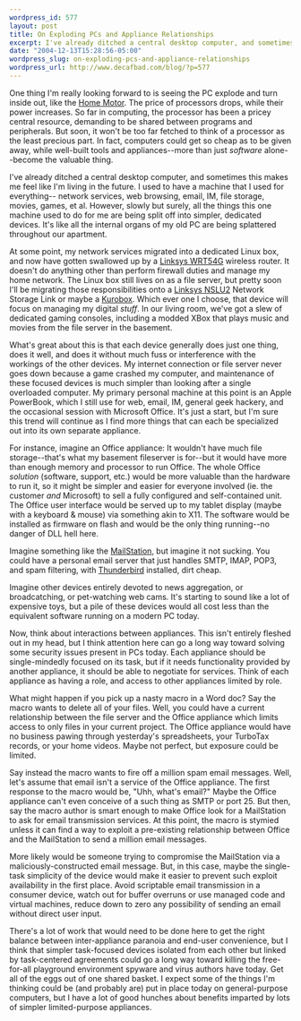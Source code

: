 ```yaml
--- 
wordpress_id: 577
layout: post
title: On Exploding PCs and Appliance Relationships
excerpt: I've already ditched a central desktop computer, and sometimes this makes me feel like I'm living in the future.
date: "2004-12-13T15:28:56-05:00"
wordpress_slug: on-exploding-pcs-and-appliance-relationships
wordpress_url: http://www.decafbad.com/blog/?p=577
---
```

One thing I'm really looking forward to is seeing the PC explode and turn inside out, like the [Home Motor](http://www.google.com/search?q=+%22Home+Motor%22+%248.75+catalog+-domain&#38;btnG=Search).  The price of processors drops, while their power increases.  So far in computing, the processor has been a pricey central resource, demanding to be shared between programs and peripherals.  But soon, it won't be too far fetched to think of a processor as the least precious part.  In fact, computers could get so cheap as to be given away, while well-built tools and appliances--more than just *software* alone--become the valuable thing.  

I've already ditched a central desktop computer, and sometimes this makes me feel like I'm living in the future.  I used to have a machine that I used for everything-- network services, web browsing, email, IM, file storage, movies, games, et al.  However, slowly but surely, all the things this one machine used to do for me are being split off into simpler, dedicated devices.  It's like all the internal organs of my old PC are being splattered throughout our apartment.

At some point, my network services migrated into a dedicated Linux box, and now have gotten swallowed up by a [Linksys WRT54G](http://www.linksys.com/products/product.asp?prid=508&#38;scid=35) wireless router.   It doesn't do anything other than perform firewall duties and manage my home network.  The Linux box still lives on as a file server, but pretty soon I'll be migrating those responsibilities onto a [Linksys NSLU2](http://www.newegg.com/app/viewProductDesc.asp?description=33-124-036&#38;catalog=23&#38;manufactory=BROWSE) Network Storage Link or maybe a [Kurobox](http://www.revolutionstore.com/).  Which ever one I choose, that device will focus on managing my digital *stuff*.  In our living room, we've got a slew of dedicated gaming consoles, including a modded XBox that plays music and movies from the file server in the basement.  

What's great about this is that each device generally does just one thing, does it well, and does it without much fuss or interference with the workings of the other devices.  My internet connection or file server never goes down because a game crashed my computer, and maintenance of these focused devices is much simpler than looking after a single overloaded computer.  My primary personal machine at this point is an Apple PowerBook, which I still use for web, email, IM, general geek hackery, and the occasional session with Microsoft Office.  It's just a start, but I'm sure this trend will continue as I find more things that can each be specialized out into its own separate appliance.  

For instance, imagine an Office appliance: It wouldn't have much file storage--that's what my basement fileserver is for--but it would have more than enough memory and processor to run Office.  The whole Office *solution* (software, support, etc.) would be more valuable than the hardware to run it, so it might be simpler and easier for everyone involved (ie. the customer *and* Microsoft) to sell a fully configured and self-contained unit.  The Office user interface would be served up to my tablet display (maybe with a keyboard &#38; mouse) via something akin to X11.  The software would be installed as firmware on flash and would be the only thing running--no danger of DLL hell here.  

Imagine something like the [MailStation](http://www.aarp.org/computers-hardware/Articles/a2003-05-20-mailstation.html), but imagine it not sucking.  You could have a personal email server that just handles SMTP, IMAP, POP3, and spam filtering, with [Thunderbird](http://www.mozilla.org/products/thunderbird/) installed, dirt cheap.  

Imagine other devices entirely devoted to news aggregation, or broadcatching, or pet-watching web cams.  It's starting to sound like a lot of expensive toys, but a pile of these devices would all cost less than the equivalent software running on a modern PC today.

Now, think about interactions between appliances.  This isn't entirely fleshed out in my head, but I think attention here can go a long way toward solving some security issues present in PCs today.  Each appliance should be single-mindedly focused on its task, but if it needs functionality provided by another appliance, it should be able to negotiate for services.  Think of each appliance as having a role, and access to other appliances limited by role.

What might happen if you pick up a nasty macro in a Word doc?  Say the macro wants to delete all of your files.  Well, you could have a current relationship between the file server and the Office appliance which limits access to only files in your current project.  The Office appliance would have no business pawing through yesterday's spreadsheets, your TurboTax records, or your home videos.  Maybe not perfect, but exposure could be limited.  

Say instead the macro wants to fire off a million spam email messages.  Well, let's assume that email isn't a service of the Office appliance.  The first response to the macro would be, "Uhh, what's email?"  Maybe the Office appliance can't even conceive of a such thing as SMTP or port 25.  But then, say the macro author is smart enough to make Office look for a MailStation to ask for email transmission services.  At this point, the macro is stymied unless it can find a way to exploit a pre-existing relationship between Office and the MailStation to send a million email messages.

More likely would be someone trying to compromise the MailStation via a maliciously-constructed email message.  But, in this case, maybe the single-task simplicity of the device would make it easier to prevent such exploit availability in the first place.  Avoid scriptable email transmission in a consumer device, watch out for buffer overruns or use managed code and virtual machines, reduce down to zero any possibility of sending an email without direct user input.

There's a lot of work that would need to be done here to get the right balance between inter-appliance paranoia and end-user convenience, but I think that simpler task-focused devices isolated from each other but linked by task-centered agreements could go a long way toward killing the free-for-all playground environment spyware and virus authors have today.  Get all of the eggs out of one shared basket.  I expect some of the things I'm thinking could be (and probably are) put in place today on general-purpose computers, but I have a lot of good hunches about benefits imparted by lots of simpler limited-purpose appliances.
